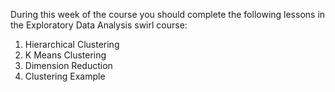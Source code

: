 During this week of the course you should complete the following lessons in the Exploratory Data Analysis swirl course:

1. Hierarchical Clustering
2. K Means Clustering
3. Dimension Reduction
4. Clustering Example
